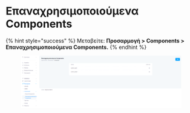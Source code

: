 # Επαναχρησιμοποιούμενα Components

{% hint style="success" %}
Μεταβείτε: **Προσαρμογή > Components > Επαναχρησιμοποιούμενα Components.**
{% endhint %}

<figure><img src="../../.gitbook/assets/ScreenHunter 239 (1).png" alt=""><figcaption></figcaption></figure>
